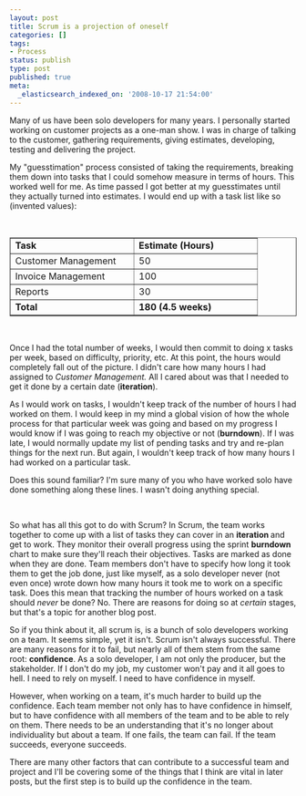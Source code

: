 ```yaml
---
layout: post
title: Scrum is a projection of oneself
categories: []
tags:
- Process
status: publish
type: post
published: true
meta:
  _elasticsearch_indexed_on: '2008-10-17 21:54:00'
---
```

<p>Many of us have been solo developers for many years. I personally started working on customer projects as a one-man show. I was in charge of talking to the customer, gathering requirements, giving estimates, developing, testing and delivering the project. </p>  <p>My &quot;guesstimation&quot; process consisted of taking the requirements, breaking them down into tasks that I could somehow measure in terms of hours. This worked well for me. As time passed I got better at my guesstimates until they actually turned into estimates. I would end up with a task list like so (invented values):</p>  <p>&nbsp;</p>  <table border="1" cellspacing="0" cellpadding="2" width="400">					<tbody>						     						<tr>									       									<td width="200" valign="top"><strong>Task</strong></td>        									<td width="200" valign="top"><strong>Estimate (Hours)</strong></td>     						</tr>						      						<tr>									       									<td width="200" valign="top">Customer Management</td>        									<td width="200" valign="top">50</td>     						</tr>						      						<tr>									       									<td width="200" valign="top">Invoice Management</td>        									<td width="200" valign="top">100</td>     						</tr>						      						<tr>									       									<td width="200" valign="top">Reports</td>        									<td width="200" valign="top">30</td>     						</tr>						      						<tr>									       									<td width="200" valign="top"><strong>Total</strong></td>        									<td width="200" valign="top"><strong>180 (4.5 weeks)</strong></td>     						</tr>						   			</tbody></table>  <p>&nbsp;</p>  <p>Once I had the total number of weeks, I would then commit to doing x tasks per week, based on difficulty, priority, etc. At this point, the hours would completely fall out of the picture. I didn&#039;t care how many hours I had assigned to <em>Customer Management. </em>All I cared about was that I needed to get it done by a certain date (<strong>iteration</strong>). </p>  <p>As I would work on tasks, I wouldn&#039;t keep track of the number of hours I had worked on them. I would keep in my mind a global vision of how the whole process for that particular week was going and based on my progress I would know if I was going to reach my objective or not (<strong>burndown</strong>). If I was late, I would normally update my list of pending tasks and try and re-plan things for the next run. But again, I wouldn&#039;t keep track of how many hours I had worked on a particular task. </p>  <p>Does this sound familiar? I&#039;m sure many of you who have worked solo have done something along these lines. I wasn&#039;t doing anything special. </p>  <p>&nbsp;</p>  <p>So what has all this got to do with Scrum? In Scrum, the team works together to come up with a list of tasks they can cover in an <strong>iteration </strong>and get to work. They monitor their overall progress using the sprint <strong>burndown</strong> chart to make sure they&#039;ll reach their objectives. Tasks are marked as done when they are done. Team members don&#039;t have to specify how long it took them to get the job done, just like myself, as a solo developer never (not even once) wrote down how many hours it took me to work on a specific task.&nbsp;Does this mean that tracking the number of hours worked on a task should <span class="Apple-style-span" style="font-style:italic;">never </span>be done? No. There are reasons for doing so at <span class="Apple-style-span" style="font-style:italic;">certain </span>stages, but that&#039;s a topic for another blog post.</p><p>So if you think about it, all scrum is, is a bunch of solo developers working on a team. It seems simple, yet it isn&#039;t. Scrum isn&#039;t always successful. There are many reasons for it to fail, but nearly all of them stem from the same root: <strong>confidence</strong>. As a solo developer, I am not only the producer, but the stakeholder. If I don&#039;t do my job, my customer won&#039;t pay and it all goes to hell. I need to rely on myself. I need to have confidence in myself. </p>  <p>However, when working on a team, it&#039;s much harder to build up the confidence. Each team member not only has to have confidence in himself, but to have confidence with all members of the team and to be able to rely on them. There needs to be an understanding that it&#039;s no longer about individuality but about a team. If one fails, the team can fail. If the team succeeds, everyone succeeds. </p>  <p>There are many other factors that can contribute to a successful team and project and I&#039;ll be covering some of the things that I think are vital in later posts, but the first step is to build up the confidence in the team.&nbsp;</p>
